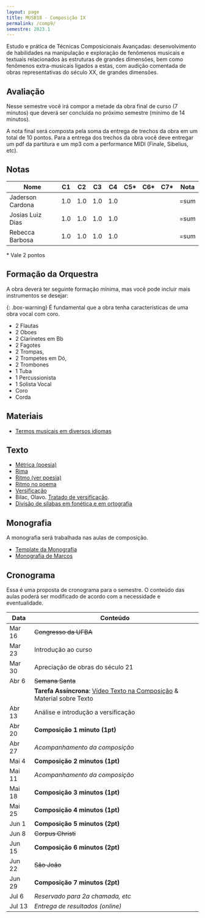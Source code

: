 ```yaml
---
layout: page
title: MUSB18 - Composição IX
permalink: /comp9/
semestre: 2023.1
---
```


Estudo e prática de Técnicas Composicionais Avançadas: desenvolvimento de
habilidades na manipulação e exploração de fenômenos musicais e textuais
relacionados às estruturas de grandes dimensões, bem como fenômenos
extra-musicais ligados a estas, com audição comentada de obras representativas
do século XX, de grandes dimensões.


## Avaliação

Nesse semestre você irá compor a metade da obra final de curso (7 minutos) que
deverá ser concluída no próximo semestre (mínimo de 14 minutos).

A nota final será composta pela soma da entrega de trechos da obra em um total
de 10 pontos. Para a entrega dos trechos da obra você deve entregar um pdf da
partitura e um mp3 com a performance MIDI (Finale, Sibelius, etc).

## Notas

| Nome             | C1  | C2  | C3  | C4  | C5* | C6* | C7* | Nota |
|------------------|-----|-----|-----|-----|-----|-----|-----|------|
| Jaderson Cardona | 1.0 | 1.0 | 1.0 | 1.0 |     |     |     | =sum |
| Josias Luiz Dias | 1.0 | 1.0 | 1.0 | 1.0 |     |     |     | =sum |
| Rebecca Barbosa  | 1.0 | 1.0 | 1.0 | 1.0 |     |     |     | =sum |

\* Vale 2 pontos

## Formação da Orquestra

A obra deverá ter seguinte formação mínima, mas você pode incluir mais
instrumentos se desejar:

{: .box-warning}
É fundamental que a obra tenha características de uma obra vocal com coro.

- 2 Flautas
- 2 Oboes
- 2 Clarinetes em Bb
- 2 Fagotes
- 2 Trompas,
- 2 Trompetes em Dó,
- 2 Trombones
- 1 Tuba
- 1 Percussionista
- 1 Solista Vocal
- Coro
- Corda

## Materiais

- [Termos musicais em diversos idiomas](https://web.library.yale.edu/cataloging/music/instname)

## Texto

- [Métrica (poesia)](http://pt.wikipedia.org/wiki/Métrica_(poesia))
- [Rima](http://pt.wikipedia.org/wiki/Rima)
- [Ritmo (ver poesia)](http://pt.wikipedia.org/wiki/Ritmo)
- [Ritmo no poema](http://pt.wikipedia.org/wiki/Ritmo_no_poema)
- [Versificação](http://pt.wikipedia.org/wiki/Versificação)
- Bilac, Olavo. [Tratado de versificação](https://digital.bbm.usp.br/handle/bbm/4711).
- [Divisão de sílabas em fonética e em ortografia](http://www.academia.org.br/artigos/divisao-de-silabas-em-fonetica-e-em-ortografia)


## Monografia

A monografia será trabalhada nas aulas de composição.

- [Template da Monografia](/assets/doc/Template.docx)
- [Monografia de Marcos][10]

[10]: https://www.icloud.com/iclouddrive/05eWqDQICE5DhqCRJh7LxuoBw#Monografia_Marcos_Sampaio


## Cronograma

Essa é uma proposta de cronograma para o semestre. O conteúdo das aulas poderá
ser modificado de acordo com a necessidade e eventualidade.

| Data   | Conteúdo                                               |
|--------|--------------------------------------------------------|
| Mar 16 | <del>Congresso da UFBA</del>                           |
| Mar 23 | Introdução ao curso                                    |
| Mar 30 | Apreciação de obras do século 21                       |
| Abr 6  | <del>Semana Santa</del>                                |
|        | **Tarefa Assíncrona**: [Vídeo Texto na Composição][30] & Material sobre Texto    |
| Abr 13 | Análise e introdução a versificação                    |
| Abr 20 | **Composição 1 minuto (1pt)**                          |
| Abr 27 | _Acompanhamento da composição_                         |
| Mai 4  | **Composição 2 minutos (1pt)**                         |
| Mai 11 | _Acompanhamento da composição_                         |
| Mai 18 | **Composição 3 minutos (1pt)**                         |
| Mai 25 | **Composição 4 minutos (1pt)**                         |
| Jun 1  | **Composição 5 minutos (2pt)**                         |
| Jun 8  | <del>Corpus Christi</del>                              |
| Jun 15 | **Composição 6 minutos (2pt)**                         |
| Jun 22 | <del>São João</del>                                    |
| Jun 29 | **Composição 7 minutos (2pt)**                         |
| Jul 6  | _Reservado para 2a chamada, etc_                       |
| Jul 13 | _Entrega de resultados (online)_                       |

[30]: https://www.youtube.com/watch?v=G77TeUWKSQs

